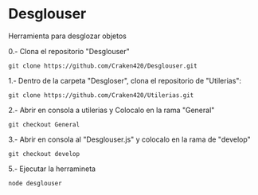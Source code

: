 # Desglouser
Herramienta para desglozar objetos

0.- Clona el repositorio "Desglouser"

    git clone https://github.com/Craken420/Desglouser.git

1.- Dentro de la carpeta "Desgloser", clona el repositorio de "Utilerias":

    git clone https://github.com/Craken420/Utilerias.git
    
2.- Abrir en consola a utilerias y Colocalo en la rama "General"
    
    git checkout General

3.- Abrir en consola al "Desglouser.js" y colocalo en la rama de "develop"

    git checkout develop
   
5.- Ejecutar la herramineta

    node desglouser

  
